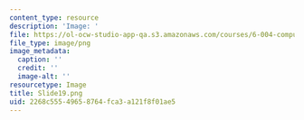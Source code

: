 ```yaml
---
content_type: resource
description: 'Image: '
file: https://ol-ocw-studio-app-qa.s3.amazonaws.com/courses/6-004-computation-structures-spring-2017/2268c55549658764fca3a121f8f01ae5_Slide19.png
file_type: image/png
image_metadata:
  caption: ''
  credit: ''
  image-alt: ''
resourcetype: Image
title: Slide19.png
uid: 2268c555-4965-8764-fca3-a121f8f01ae5
---
```

